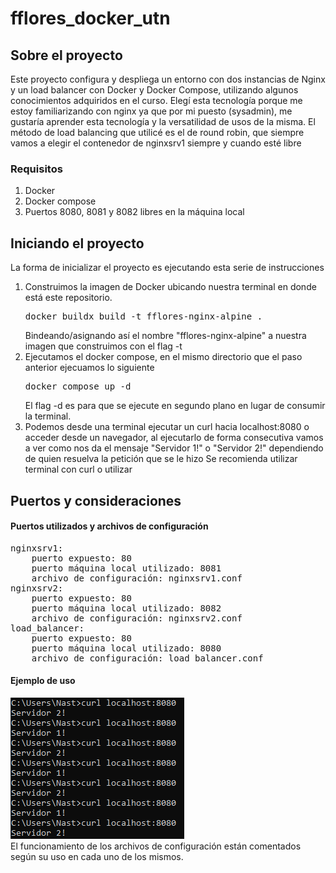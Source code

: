 # fflores_docker_utn

## Sobre el proyecto
  

Este proyecto configura y despliega un entorno con dos instancias de Nginx y un load balancer con Docker y Docker Compose, utilizando algunos conocimientos adquiridos en el curso.
Elegí esta tecnología porque me estoy familiarizando con nginx ya que por mi puesto (sysadmin), me gustaría aprender esta tecnología y la versatilidad de usos de la misma.
El método de load balancing que utilicé es el de round robin, que siempre vamos a elegir el contenedor de nginxsrv1 siempre y cuando esté libre

### Requisitos

  
1. Docker 
2. Docker compose
3. Puertos 8080, 8081 y 8082 libres en la máquina local

## Iniciando el proyecto

  La forma de inicializar el proyecto es ejecutando esta serie de instrucciones  
1. Construimos la imagen de Docker ubicando nuestra terminal en donde está este repositorio.  
   <pre>docker buildx build -t fflores-nginx-alpine . </pre> 
   Bindeando/asignando así el nombre "fflores-nginx-alpine" a nuestra imagen que construimos con el flag -t  
2. Ejecutamos el docker compose, en el mismo directorio que el paso anterior ejecuamos lo siguiente  
   <pre>docker compose up -d</pre>  
   El flag -d es para que se ejecute en segundo plano en lugar de consumir la terminal.  
3. Podemos desde una terminal ejecutar un curl hacia
   localhost:8080 o acceder desde un navegador, al ejecutarlo de forma consecutiva vamos a ver como nos da el mensaje
   "Servidor 1!" o "Servidor 2!" dependiendo de quien resuelva la petición que se le hizo
   Se recomienda utilizar terminal con curl o utilizar 

## Puertos y consideraciones

#### Puertos utilizados y archivos de configuración
<pre>
nginxsrv1:
    puerto expuesto: 80   
    puerto máquina local utilizado: 8081  
    archivo de configuración: nginxsrv1.conf  
nginxsrv2:  
	puerto expuesto: 80  
	puerto máquina local utilizado: 8082  
	archivo de configuración: nginxsrv2.conf  
load_balancer:  
	puerto expuesto: 80  
	puerto máquina local utilizado: 8080  
	archivo de configuración: load_balancer.conf  
</pre> 

#### Ejemplo de uso
![Captura de ejemplo](./img/ss.png)  
El funcionamiento de los archivos de configuración están comentados según su uso en cada uno de los mismos. 